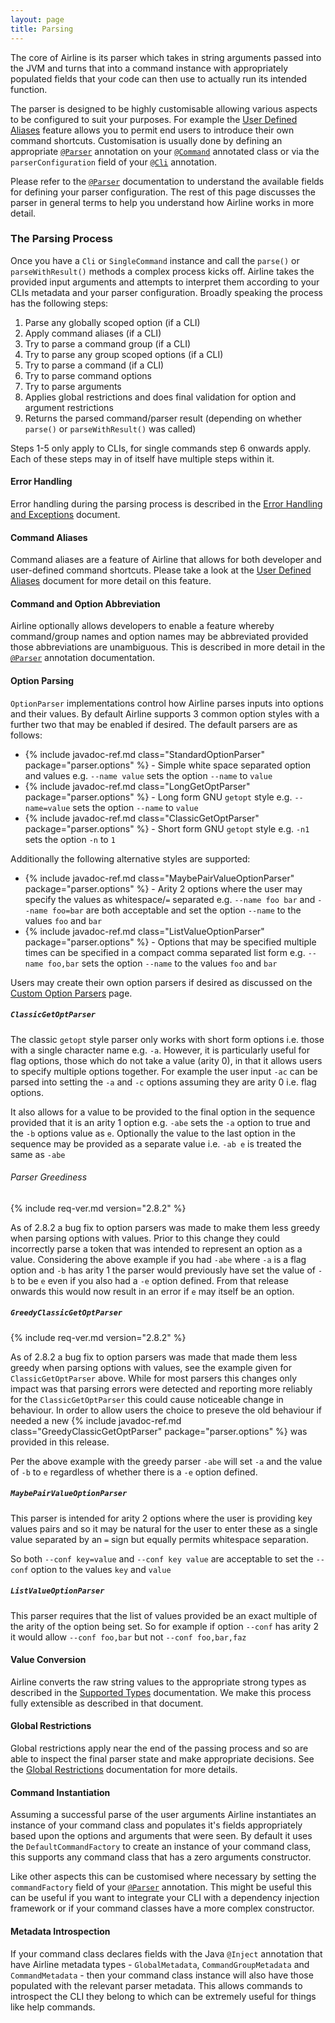```yaml
---
layout: page 
title: Parsing
---
```


The core of Airline is its parser which takes in string arguments passed into the JVM and turns that into a command
instance with appropriately populated fields that your code can then use to actually run its intended function.

The parser is designed to be highly customisable allowing various aspects to be configured to suit your purposes. For
example the [User Defined Aliases](../practise/aliases.html) feature allows you to permit end users to introduce their
own command shortcuts. Customisation is usually done by defining an appropriate [`@Parser`](../annotations/parser.html)
annotation on your [`@Command`](../annotations/command.html) annotated class or via the `parserConfiguration` field of
your [`@Cli`](../annotations/cli.html) annotation.

Please refer to the [`@Parser`](../annotation/parser.html) documentation to understand the available fields for defining
your parser configuration. The rest of this page discusses the parser in general terms to help you understand how
Airline works in more detail.

### The Parsing Process

Once you have a `Cli` or `SingleCommand` instance and call the `parse()` or `parseWithResult()` methods a complex
process kicks off. Airline takes the provided input arguments and attempts to interpret them according to your CLIs
metadata and your parser configuration. Broadly speaking the process has the following steps:

1. Parse any globally scoped option (if a CLI)
1. Apply command aliases (if a CLI)
1. Try to parse a command group (if a CLI)
1. Try to parse any group scoped options (if a CLI)
1. Try to parse a command (if a CLI)
1. Try to parse command options
1. Try to parse arguments
1. Applies global restrictions and does final validation for option and argument restrictions
1. Returns the parsed command/parser result (depending on whether `parse()` or `parseWithResult()` was called)

Steps 1-5 only apply to CLIs, for single commands step 6 onwards apply. Each of these steps may in of itself have
multiple steps within it.

#### Error Handling

Error handling during the parsing process is described in the [Error Handling and
Exceptions](../practise/exceptions.html) document.

#### Command Aliases

Command aliases are a feature of Airline that allows for both developer and user-defined command shortcuts. Please take
a look at the [User Defined Aliases](../practise/aliases.html) document for more detail on this feature.

#### Command and Option Abbreviation

Airline optionally allows developers to enable a feature whereby command/group names and option names may be abbreviated
provided those abbreviations are unambiguous. This is described in more detail in the
[`@Parser`](../annotations/parser.html) annotation documentation.

#### Option Parsing

`OptionParser` implementations control how Airline parses inputs into options and their values. By default Airline
supports 3 common option styles with a further two that may be enabled if desired. The default parsers are as follows:

- {% include javadoc-ref.md class="StandardOptionParser" package="parser.options" %} - Simple white space separated
  option and values e.g. `--name value` sets the option `--name` to `value`
- {% include javadoc-ref.md class="LongGetOptParser" package="parser.options" %} - Long form GNU `getopt` style e.g.
  `--name=value` sets the option `--name` to `value`
- {% include javadoc-ref.md class="ClassicGetOptParser" package="parser.options" %} - Short form GNU `getopt` style e.g.
  `-n1` sets the option `-n` to `1`

Additionally the following alternative styles are supported:

- {% include javadoc-ref.md class="MaybePairValueOptionParser" package="parser.options" %} - Arity 2 options where the
  user may specify the values as whitespace/`=` separated e.g. `--name foo bar` and `--name foo=bar` are both acceptable
  and set the option `--name` to the values `foo` and `bar`
- {% include javadoc-ref.md class="ListValueOptionParser" package="parser.options" %} - Options that may be specified
  multiple times can be specified in a compact comma separated list form e.g. `--name foo,bar` sets the option `--name`
  to the values `foo` and `bar`

Users may create their own option parsers if desired as discussed on the [Custom Option Parsers](options.html) page.

##### `ClassicGetOptParser`

The classic `getopt` style parser only works with short form options i.e. those with a single character name e.g. `-a`.
However, it is particularly useful for flag options, those which do not take a value (arity 0), in that it allows users
to specify multiple options together.  For example the user input `-ac` can be parsed into setting the `-a` and `-c`
options assuming they are arity 0 i.e. flag options.

It also allows for a value to be provided to the final option in the sequence provided that it is an arity 1 option e.g.
`-abe` sets the `-a` option to true and the `-b` options value as `e`.  Optionally the value to the last option in the
sequence may be provided as a separate value i.e. `-ab e` is treated the same as `-abe`

###### Parser Greediness

{% include req-ver.md version="2.8.2" %}

As of 2.8.2 a bug fix to option parsers was made to make them less greedy when parsing options with values.  Prior to
this change they could incorrectly parse a token that was intended to represent an option as a value.  Considering the
above example if you had `-abe` where `-a` is a flag option and `-b` has arity 1 the parser would previously have set
the value of `-b` to be `e` even if you also had a `-e` option defined.  From that release onwards this would now result
in an error if `e` may itself be an option.

##### `GreedyClassicGetOptParser`

{% include req-ver.md version="2.8.2" %}

As of 2.8.2 a bug fix to option parsers was made that made them less greedy when parsing options with values, see the
example given for `ClassicGetOptParser` above.  While for most parsers this changes only impact was that parsing errors
were detected and reporting more reliably for the `ClassicGetOptParser` this could cause noticeable change in behaviour.
In order to allow users the choice to preseve the old behaviour if needed a new 
{% include javadoc-ref.md class="GreedyClassicGetOptParser" package="parser.options" %} was provided in this release.

Per the above example with the greedy parser `-abe` will set `-a` and the value of `-b` to `e` regardless of whether
there is a `-e` option defined.

##### `MaybePairValueOptionParser`

This parser is intended for arity 2 options where the user is providing key values pairs and so it may be natural for
the user to enter these as a single value separated by an `=` sign but equally permits whitespace separation.

So both `--conf key=value` and `--conf key value` are acceptable to set the `--conf` option to the values `key` and
`value`

##### `ListValueOptionParser`

This parser requires that the list of values provided be an exact multiple of the arity of the option being set.  So for
example if option `--conf` has arity 2 it would allow `--conf foo,bar` but not `--conf foo,bar,faz`

#### Value Conversion

Airline converts the raw string values to the appropriate strong types as described in the [Supported
Types](../practise/types.html) documentation. We make this process fully extensible as described in that document.

#### Global Restrictions

Global restrictions apply near the end of the passing process and so are able to inspect the final parser state and make
appropriate decisions. See the [Global Restrictions](../restrictions/global.html) documentation for more details.

#### Command Instantiation

Assuming a successful parse of the user arguments Airline instantiates an instance of your command class and populates
it's fields appropriately based upon the options and arguments that were seen. By default it uses the
`DefaultCommandFactory` to create an instance of your command class, this supports any command class that has a zero
arguments constructor.

Like other aspects this can be customised where necessary by setting the `commandFactory` field of your
[`@Parser`](../annotations/parser.html) annotation. This might be useful this can be useful if you want to integrate
your CLI with a dependency injection framework or if your command classes have a more complex constructor.

#### Metadata Introspection

If your command class declares fields with the Java `@Inject` annotation that have Airline metadata types -
`GlobalMetadata`, `CommandGroupMetadata` and `CommandMetadata` - then your command class instance will also have those
populated with the relevant parser metadata. This allows commands to introspect the CLI they belong to which can be
extremely useful for things like help commands.